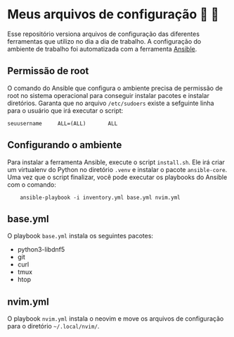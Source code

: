 # Meus arquivos de configuração :pencil: :blue_heart:

Esse repositório versiona arquivos de configuração das diferentes ferramentas que utilizo no dia a dia de trabalho.
A configuração do ambiente de trabalho foi automatizada com a ferramenta [Ansible](https://docs.ansible.com/ansible). 

## Permissão de root

O comando do Ansible que configura o ambiente precisa de permissão de root no sistema operacional para conseguir
instalar pacotes e instalar diretórios. Garanta que no arquivo `/etc/sudoers` existe a sefguinte linha para o
usuário que irá executar o script:

    seuusername     ALL=(ALL)       ALL

## Configurando o ambiente

Para instalar a ferramenta Ansible, execute o script `install.sh`. Ele irá criar um virtualenv do Python 
no diretório `.venv` e instalar o pacote `ansible-core`.  Uma vez que o script finalizar, você pode executar os 
playbooks do Ansible com o comando:

        ansible-playbook -i inventory.yml base.yml nvim.yml

## base.yml

O playbook `base.yml` instala os seguintes pacotes:

- python3-libdnf5
- git
- curl
- tmux
- htop

## nvim.yml

O playbook `nvim.yml` instala o neovim e move os arquivos de configuração para o diretório
`~/.local/nvim/`.
